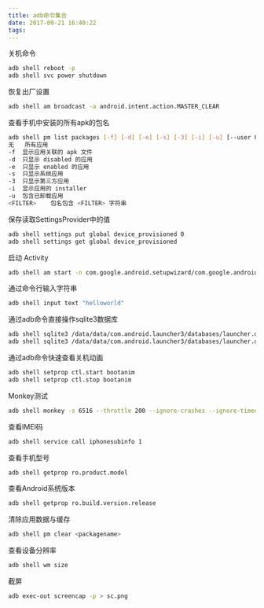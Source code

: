 ```yaml
---
title: adb命令集合
date: 2017-09-21 16:40:22
tags:
---
```

关机命令
``` bash
adb shell reboot -p
adb shell svc power shutdown
```

恢复出厂设置
``` bash
adb shell am broadcast -a android.intent.action.MASTER_CLEAR
```

查看手机中安装的所有apk的包名
``` bash
adb shell pm list packages [-f] [-d] [-e] [-s] [-3] [-i] [-u] [--user USER_ID] [FILTER]
无	所有应用
-f	显示应用关联的 apk 文件
-d	只显示 disabled 的应用
-e	只显示 enabled 的应用
-s	只显示系统应用
-3	只显示第三方应用
-i	显示应用的 installer
-u	包含已卸载应用
<FILTER>	包名包含 <FILTER> 字符串
```

保存读取SettingsProvider中的值
``` bash
adb shell settings put global device_provisioned 0
adb shell settings get global device_provisioned
```

启动 Activity
``` bash
adb shell am start -n com.google.android.setupwizard/com.google.android.setupwizard.WalledGardenActivity
```

通过命令行输入字符串
``` bash
adb shell input text "helloworld"
```

通过adb命令直接操作sqlite3数据库
``` bash
adb shell sqlite3 /data/data/com.android.launcher3/databases/launcher.db "select * from favorites;"
adb shell sqlite3 /data/data/com.android.launcher3/databases/launcher.db ".dump" > sql.txt
```

通过adb命令快速查看关机动画
``` bash
adb shell setprop ctl.start bootanim
adb shell setprop ctl.stop bootanim
```
Monkey测试
``` bash
adb shell monkey -s 6516 --throttle 200 --ignore-crashes --ignore-timeouts --ignore-security-exceptions -v 20000000 > result.txt
```

查看IMEI码
``` bash
adb shell service call iphonesubinfo 1
```

查看手机型号
``` bash
adb shell getprop ro.product.model
```

查看Android系统版本
``` bash
adb shell getprop ro.build.version.release
```

清除应用数据与缓存
``` bash
adb shell pm clear <packagename>
```

查看设备分辨率
``` bash
adb shell wm size
```

截屏
``` bash
adb exec-out screencap -p > sc.png
```

